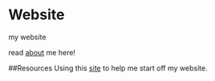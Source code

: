 # Website
my website

read [about](/Website/about.md) me here!


##Resources
Using this [site](https://tomcam.github.io/least-github-pages/markdown-headers.html) to help me start off my website.
